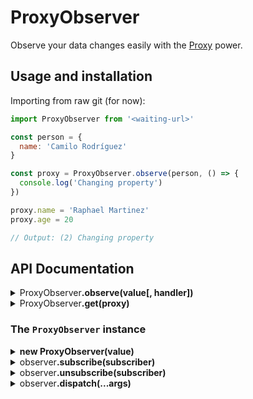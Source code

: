 # ProxyObserver

  Observe your data changes easily with the [Proxy](https://developer.mozilla.org/en-US/docs/Web/JavaScript/Reference/Global_Objects/Proxy) power.

## Usage and installation

  Importing from raw git (for now):

```js
import ProxyObserver from '<waiting-url>'

const person = {
  name: 'Camilo Rodríguez'
}

const proxy = ProxyObserver.observe(person, () => {
  console.log('Changing property')
})

proxy.name = 'Raphael Martinez'
proxy.age = 20

// Output: (2) Changing property
```

## API Documentation

<details>
  <summary>
    ProxyObserver<strong>.observe(value[, handler])</strong>
  </summary>

  <p>
    Observes the given value and pass an optional handler
  </p>
</details>

<details>
  <summary>
    ProxyObserver<strong>.get(proxy)</strong>
  </summary>

  <p>
    Gets the `ProxyObserver` instance from an observed `value`
  </p>
</details>

### The `ProxyObserver` instance

<details>
  <summary>
    <strong>new ProxyObserver(value)</strong>
  </summary>

  <p>
    Creates a new ProxyObserver instance with the value being observed
  </p>
</details>

<details>
  <summary>
    observer<strong>.subscribe(subscriber)</strong>
  </summary>

  <p>
    Creates a new ProxyObserver instance with the value being observed
  </p>
</details>

<details>
  <summary>
    observer<strong>.unsubscribe(subscriber)</strong>
  </summary>

  <p>
    Creates a new ProxyObserver instance with the value being observed
  </p>
</details>

<details>
  <summary>
    observer<strong>.dispatch(...args)</strong>
  </summary>

  <p>
    Creates a new ProxyObserver instance with the value being observed
  </p>
</details>

